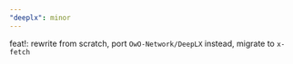 ```yaml
---
"deeplx": minor
---
```


feat!: rewrite from scratch, port `OwO-Network/DeepLX` instead, migrate to `x-fetch`
